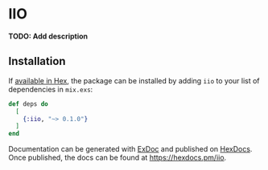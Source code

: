 # IIO

**TODO: Add description**

## Installation

If [available in Hex](https://hex.pm/docs/publish), the package can be installed
by adding `iio` to your list of dependencies in `mix.exs`:

```elixir
def deps do
  [
    {:iio, "~> 0.1.0"}
  ]
end
```

Documentation can be generated with [ExDoc](https://github.com/elixir-lang/ex_doc)
and published on [HexDocs](https://hexdocs.pm). Once published, the docs can
be found at <https://hexdocs.pm/iio>.

